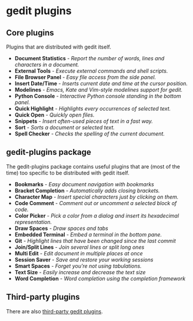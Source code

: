 gedit plugins
=============

Core plugins
------------

Plugins that are distributed with gedit itself.

- **Document Statistics** - *Report the number of words, lines and characters in a document.*
- **External Tools** - *Execute external commands and shell scripts.*
- **File Browser Panel** - *Easy file access from the side panel.*
- **Insert Date/Time** - *Inserts current date and time at the cursor position.*
- **Modelines** - *Emacs, Kate and Vim-style modelines support for gedit.*
- **Python Console** - *Interactive Python console standing in the bottom panel.*
- **Quick Highlight** - *Highlights every occurrences of selected text.*
- **Quick Open** - *Quickly open files.*
- **Snippets** - *Insert often-used pieces of text in a fast way.*
- **Sort** - *Sorts a document or selected text.*
- **Spell Checker** - *Checks the spelling of the current document.*

gedit-plugins package
---------------------

The gedit-plugins package contains useful plugins that are (most
of the time) too specific to be distributed with gedit itself.

- **Bookmarks** - *Easy document navigation with bookmarks*
- **Bracket Completion** - *Automatically adds closing brackets.*
- **Character Map** - *Insert special characters just by clicking on them.*
- **Code Comment** - *Comment out or uncomment a selected block of code.*
- **Color Picker** - *Pick a color from a dialog and insert its hexadecimal representation.*
- **Draw Spaces** - *Draw spaces and tabs*
- **Embedded Terminal** - *Embed a terminal in the bottom pane.*
- **Git** - *Highlight lines that have been changed since the last commit*
- **Join/Split Lines** - *Join several lines or split long ones*
- **Multi Edit** - *Edit document in multiple places at once*
- **Session Saver** - *Save and restore your working sessions*
- **Smart Spaces** - *Forget you’re not using tabulations.*
- **Text Size** - *Easily increase and decrease the text size*
- **Word Completion** - *Word completion using the completion framework*

Third-party plugins
-------------------

There are also [third-party gedit plugins](third-party-plugins.md).
